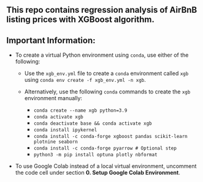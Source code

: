 ## This repo contains regression analysis of AirBnB listing prices with XGBoost algorithm.

## Important Information:

- To create a virtual Python environment using `conda`, use either of the following: 

    - Use the `xgb_env.yml` file to create a `conda` environment called `xgb` using `conda env create -f xgb_env.yml -n xgb`.

    - Alternatively, use the following `conda` commands to create the `xgb` environment manually:
        - `conda create --name xgb python=3.9`
        - `conda activate xgb`
        - `conda deactivate base && conda activate xgb`
        - `conda install ipykernel`
        - `conda install -c conda-forge xgboost pandas scikit-learn plotnine seaborn`
        - `conda install -c conda-forge pyarrow # Optional step`
        - `python3 -m pip install optuna plotly nbformat`

- To use Google Colab instead of a local virtual environment, uncomment the code cell under section **0. Setup Google Colab Environment**.  
